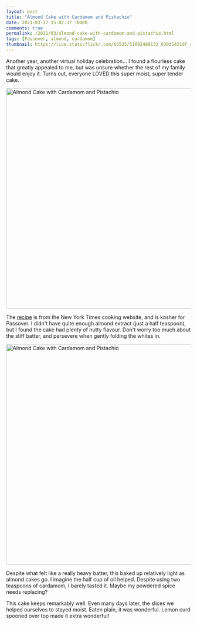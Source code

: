 ```yaml
---
layout: post
title: "Almond Cake with Cardamom and Pistachio"
date: 2021-03-27 15:02:37 -0400
comments: true
permalink: /2021/03/almond-cake-with-cardamom-and-pistachio.html
tags: [Passover, almond, cardamom]
thumbnail: https://live.staticflickr.com/65535/51092489132_63035421df_q.jpg
---
```


Another year, another virtual holiday celebration… I found a flourless
cake that greatly appealed to me, but was unsure whether the rest
of my family would enjoy it. Turns out, everyone LOVED this super
moist, super tender cake.

<a data-flickr-embed="true" href="https://www.flickr.com/photos/gnuf/51092941653/in/photostream/" title="Almond Cake with Cardamom and Pistachio"><img src="https://live.staticflickr.com/65535/51092941653_9556256ba7_c.jpg" width="800" height="600" alt="Almond Cake with Cardamom and Pistachio"></a><script async src="//embedr.flickr.com/assets/client-code.js" charset="utf-8"></script>

The [recipe](https://cooking.nytimes.com/recipes/1013089-almond-cake-with-cardamom-and-pistachio)
is from the New York Times cooking website, and is kosher for Passover. I didn't
have quite enough almond extract (just a half teaspoon), but I found the cake
had plenty of nutty flavour. Don't worry too much about the stiff batter, and
persevere when gently folding the whites in. 

<a data-flickr-embed="true" href="https://www.flickr.com/photos/gnuf/51092489132/in/photostream/" title="Almond Cake with Cardamom and Pistachio"><img src="https://live.staticflickr.com/65535/51092489132_63035421df_c.jpg" width="800" height="600" alt="Almond Cake with Cardamom and Pistachio"></a><script async src="//embedr.flickr.com/assets/client-code.js" charset="utf-8"></script>

Despite what felt like a really heavy batter, this baked up relatively
light as almond cakes go. I imagine the half cup of oil helped.
Despite using two teaspoons of cardamom, I barely tasted it. Maybe
my powdered spice needs replacing?

This cake keeps remarkably well. Even many days later, the slices
we helped ourselves to stayed moist. Eaten plain, it was wonderful. Lemon
curd spooned over top made it extra wonderful!

